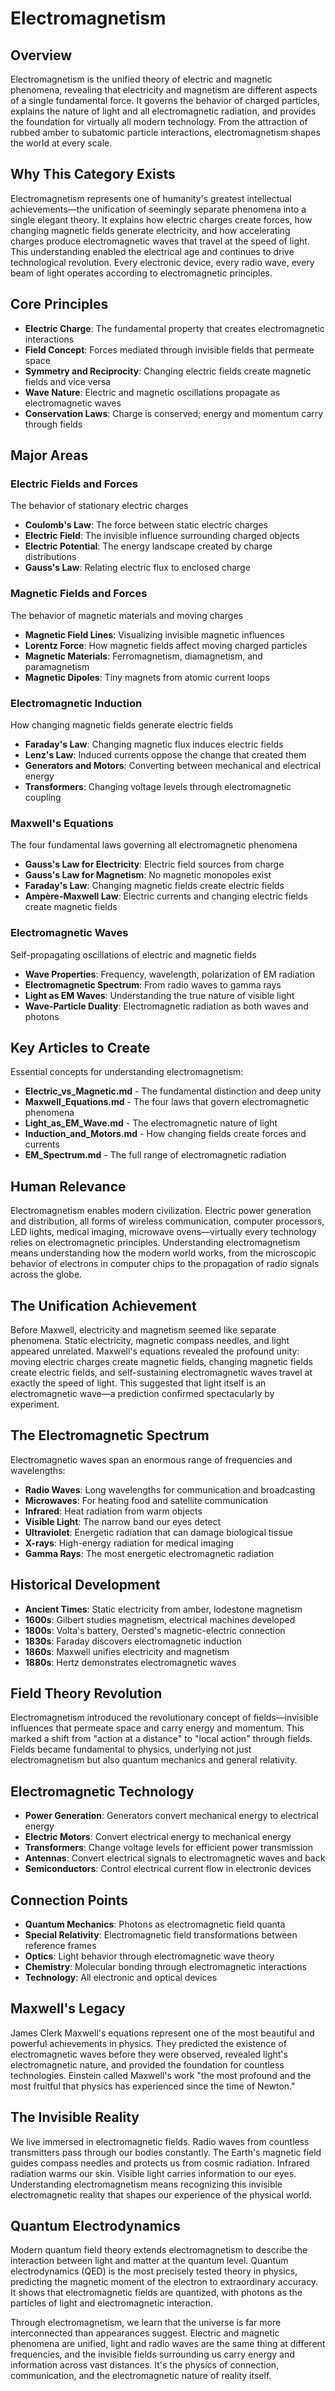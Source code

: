 # Electromagnetism

## Overview
Electromagnetism is the unified theory of electric and magnetic phenomena, revealing that electricity and magnetism are different aspects of a single fundamental force. It governs the behavior of charged particles, explains the nature of light and all electromagnetic radiation, and provides the foundation for virtually all modern technology. From the attraction of rubbed amber to subatomic particle interactions, electromagnetism shapes the world at every scale.

## Why This Category Exists
Electromagnetism represents one of humanity's greatest intellectual achievements—the unification of seemingly separate phenomena into a single elegant theory. It explains how electric charges create forces, how changing magnetic fields generate electricity, and how accelerating charges produce electromagnetic waves that travel at the speed of light. This understanding enabled the electrical age and continues to drive technological revolution. Every electronic device, every radio wave, every beam of light operates according to electromagnetic principles.

## Core Principles
- **Electric Charge**: The fundamental property that creates electromagnetic interactions
- **Field Concept**: Forces mediated through invisible fields that permeate space
- **Symmetry and Reciprocity**: Changing electric fields create magnetic fields and vice versa
- **Wave Nature**: Electric and magnetic oscillations propagate as electromagnetic waves
- **Conservation Laws**: Charge is conserved; energy and momentum carry through fields

## Major Areas

### Electric Fields and Forces
The behavior of stationary electric charges
- **Coulomb's Law**: The force between static electric charges
- **Electric Field**: The invisible influence surrounding charged objects
- **Electric Potential**: The energy landscape created by charge distributions
- **Gauss's Law**: Relating electric flux to enclosed charge

### Magnetic Fields and Forces
The behavior of magnetic materials and moving charges
- **Magnetic Field Lines**: Visualizing invisible magnetic influences
- **Lorentz Force**: How magnetic fields affect moving charged particles
- **Magnetic Materials**: Ferromagnetism, diamagnetism, and paramagnetism
- **Magnetic Dipoles**: Tiny magnets from atomic current loops

### Electromagnetic Induction
How changing magnetic fields generate electric fields
- **Faraday's Law**: Changing magnetic flux induces electric fields
- **Lenz's Law**: Induced currents oppose the change that created them
- **Generators and Motors**: Converting between mechanical and electrical energy
- **Transformers**: Changing voltage levels through electromagnetic coupling

### Maxwell's Equations
The four fundamental laws governing all electromagnetic phenomena
- **Gauss's Law for Electricity**: Electric field sources from charge
- **Gauss's Law for Magnetism**: No magnetic monopoles exist
- **Faraday's Law**: Changing magnetic fields create electric fields
- **Ampère-Maxwell Law**: Electric currents and changing electric fields create magnetic fields

### Electromagnetic Waves
Self-propagating oscillations of electric and magnetic fields
- **Wave Properties**: Frequency, wavelength, polarization of EM radiation
- **Electromagnetic Spectrum**: From radio waves to gamma rays
- **Light as EM Waves**: Understanding the true nature of visible light
- **Wave-Particle Duality**: Electromagnetic radiation as both waves and photons

## Key Articles to Create
Essential concepts for understanding electromagnetism:
- **Electric_vs_Magnetic.md** - The fundamental distinction and deep unity
- **Maxwell_Equations.md** - The four laws that govern electromagnetic phenomena
- **Light_as_EM_Wave.md** - The electromagnetic nature of light
- **Induction_and_Motors.md** - How changing fields create forces and currents
- **EM_Spectrum.md** - The full range of electromagnetic radiation

## Human Relevance
Electromagnetism enables modern civilization. Electric power generation and distribution, all forms of wireless communication, computer processors, LED lights, medical imaging, microwave ovens—virtually every technology relies on electromagnetic principles. Understanding electromagnetism means understanding how the modern world works, from the microscopic behavior of electrons in computer chips to the propagation of radio signals across the globe.

## The Unification Achievement
Before Maxwell, electricity and magnetism seemed like separate phenomena. Static electricity, magnetic compass needles, and light appeared unrelated. Maxwell's equations revealed the profound unity: moving electric charges create magnetic fields, changing magnetic fields create electric fields, and self-sustaining electromagnetic waves travel at exactly the speed of light. This suggested that light itself is an electromagnetic wave—a prediction confirmed spectacularly by experiment.

## The Electromagnetic Spectrum
Electromagnetic waves span an enormous range of frequencies and wavelengths:
- **Radio Waves**: Long wavelengths for communication and broadcasting
- **Microwaves**: For heating food and satellite communication
- **Infrared**: Heat radiation from warm objects
- **Visible Light**: The narrow band our eyes detect
- **Ultraviolet**: Energetic radiation that can damage biological tissue
- **X-rays**: High-energy radiation for medical imaging
- **Gamma Rays**: The most energetic electromagnetic radiation

## Historical Development
- **Ancient Times**: Static electricity from amber, lodestone magnetism
- **1600s**: Gilbert studies magnetism, electrical machines developed
- **1800s**: Volta's battery, Oersted's magnetic-electric connection
- **1830s**: Faraday discovers electromagnetic induction
- **1860s**: Maxwell unifies electricity and magnetism
- **1880s**: Hertz demonstrates electromagnetic waves

## Field Theory Revolution
Electromagnetism introduced the revolutionary concept of fields—invisible influences that permeate space and carry energy and momentum. This marked a shift from "action at a distance" to "local action" through fields. Fields became fundamental to physics, underlying not just electromagnetism but also quantum mechanics and general relativity.

## Electromagnetic Technology
- **Power Generation**: Generators convert mechanical energy to electrical energy
- **Electric Motors**: Convert electrical energy to mechanical energy
- **Transformers**: Change voltage levels for efficient power transmission
- **Antennas**: Convert electrical signals to electromagnetic waves and back
- **Semiconductors**: Control electrical current flow in electronic devices

## Connection Points
- **Quantum Mechanics**: Photons as electromagnetic field quanta
- **Special Relativity**: Electromagnetic field transformations between reference frames
- **Optics**: Light behavior through electromagnetic wave theory
- **Chemistry**: Molecular bonding through electromagnetic interactions
- **Technology**: All electronic and optical devices

## Maxwell's Legacy
James Clerk Maxwell's equations represent one of the most beautiful and powerful achievements in physics. They predicted the existence of electromagnetic waves before they were observed, revealed light's electromagnetic nature, and provided the foundation for countless technologies. Einstein called Maxwell's work "the most profound and the most fruitful that physics has experienced since the time of Newton."

## The Invisible Reality
We live immersed in electromagnetic fields. Radio waves from countless transmitters pass through our bodies constantly. The Earth's magnetic field guides compass needles and protects us from cosmic radiation. Infrared radiation warms our skin. Visible light carries information to our eyes. Understanding electromagnetism means recognizing this invisible electromagnetic reality that shapes our experience of the physical world.

## Quantum Electrodynamics
Modern quantum field theory extends electromagnetism to describe the interaction between light and matter at the quantum level. Quantum electrodynamics (QED) is the most precisely tested theory in physics, predicting the magnetic moment of the electron to extraordinary accuracy. It shows that electromagnetic fields are quantized, with photons as the particles of light and electromagnetic interaction.

Through electromagnetism, we learn that the universe is far more interconnected than appearances suggest. Electric and magnetic phenomena are unified, light and radio waves are the same thing at different frequencies, and the invisible fields surrounding us carry energy and information across vast distances. It's the physics of connection, communication, and the electromagnetic nature of reality itself.

